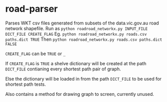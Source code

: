 # road-parser
Parses WKT csv files generated from subsets of the data.vic.gov.au road network shapefile. 
Run as ```python roadroad_networkx.py INPUT_FILE DICT_FILE CREATE_FLAG``` 
Eg.  ```python roadroad_networkx.py roads.csv paths.dict TRUE```
Then ```python roadroad_networkx.py roads.csv paths.dict FALSE```

```CREATE_FLAG``` can be ```TRUE``` or ```_```

If ```CREATE_FLAG``` is  ```TRUE``` a shelve dictionary will be created at the path ```DICT_FILE``` contianing every shortest path pair of graph.

Else the dictionary will be loaded in from the path ```DICT_FILE``` to be used for shortest path tests.

Also contains a method for drawing graph to screen, currently unused. 
